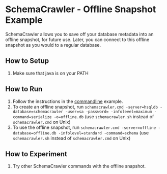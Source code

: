 # SchemaCrawler - Offline Snapshot Example
 
SchemaCrawler allows you to save off your database metadata into an 
offline snapshot, for future use. Later, you can connect to this offline 
snapshot as you would to a regular database.

## How to Setup
1. Make sure that java is on your PATH

## How to Run
1. Follow the instructions in the [commandline](../commandline/commandline-readme.html) example. 
2. To create an offline snapshot, run 
   `schemacrawler.cmd -server=hsqldb -database=schemacrawler -user=sa -password= -infolevel=maximum -command=serialize -o=offline.db` 
   (use `schemacrawler.sh` instead of `schemacrawler.cmd` on Unix)
3. To use the offline snapshot, run 
   `schemacrawler.cmd -server=offline -database=offline.db -infolevel=standard -command=schema` 
   (use `schemacrawler.sh` instead of `schemacrawler.cmd` on Unix)
   
## How to Experiment
1. Try other SchemaCrawler commands with the offline snapshot.
